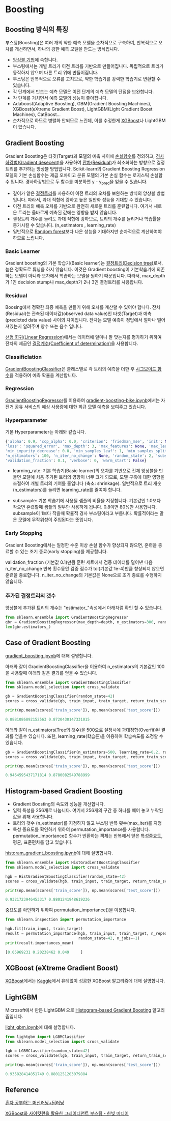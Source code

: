 # Boosting

## Boosting 방식의 특징

부스팅(Boosting)은 여러 개의 약한 예측 모델을 순차적으로 구축하여, 반복적으로 오차를 개선하면서, 하나의 강한 예측 모델을 만드는 방식입니다.

- [앙상블 기법](https://github.com/kyopark2014/ML-Algorithms/blob/main/ensemble.md)에 속합니다.
- 부스팅에서는 개별 트리가 이전 트리를 기반으로 만들어집니다. 독립적으로 트리가 동작하지 않으며 다른 트리 위에 만들어집니다. 
- 부스팅은 반복적으로 오류를 고치므로, 약한 학습기를 강력한 학습기로 변환할 수 있습니다. 
- 각 단계에서 만드는 예측 모델은 이전 단계의 예측 모델의 단점을 보완합니다.
- 각 단계를 거치면서 예측 모델의 성능이 좋아집니다.
- Adaboost(Adaptive Boosting), GBM(Gradient Boosting Machines), XGBoost(eXtreme Gradient Boost), LightGBM(Light Gradient Boost Machines), CatBoost…
- 순차적으로 하므로 병렬화 안되므로 느린데, 이를 수정한게 [XGBoost](https://github.com/kyopark2014/ML-Algorithms/blob/main/xgboost.md)나 LightGBM이 있습니다.


## Gradient Boosting

Gradient Boosting은 타깃(Target)과 모델의 예측 사이에 [손실함수](https://github.com/kyopark2014/ML-Algorithms/blob/main/loss-function.md)를 정의하고, [경사하강법(Gradient desecent)](https://github.com/kyopark2014/ML-Algorithms/blob/main/stochastic-gradient-descent.md#gradient-descent)을 사용하여 [잔차(Residual)](https://github.com/kyopark2014/ML-Algorithms/blob/main/boosting.md#residual)가 최소화하는 방향으로 결정트리를 추가하는 앙상블 방법입니다. Scikit-learn의 Gradient Boosting Regression 모델의 기본 손실함수는 제곱 오차이고 분류 모델의 기본 손실 함수는 로지스틱 손실함수 입니다. 경사하강법으로 두 함수를 미분하면 y - y<sub>pred</sub>을 얻을 수 있습니다. 

- 깊이가 얕은 [결정트리](https://github.com/kyopark2014/ML-Algorithms/blob/main/decision-tree.md)를 사용하여 이전 트리의 오차를 보완하는 방식의 앙상블 방법입니다. 따라서, 과대 적합에 강하고 높은 일반화 성능을 기대할 수 있습니다.
- 이전 트리의 예측 오차를 기반으로 완전히 새로운 트리를 훈련합니다. 여기서 새로은 트리는 올바르게 예측된 값에는 영향을 받지 않습니다. 
- 결정트리 개수를 늘려도 과대 적합에 강하므로, 트리의 개수를 늘리거나 학습률을 증가시킬 수 있습니다. (n_estimators , learning_rate)
- 일반적으로 [Random forest](https://github.com/kyopark2014/ML-Algorithms/blob/main/random-forest.md)보다 나은 성능을 기대하지만 순차적으로 계산하여야 하므로 느립니다. 

### Basic Learner

Gradient boosting의 기본 학습기(Basic learner)는 [결정트리(Decision tree)](https://github.com/kyopark2014/ML-Algorithms/blob/main/decision-tree.md)로서, 높은 정확도로 튜닝을 하지 않습니다. 이것은 Gradient boosting이 기본학습기에 의존하는 모델이 아니라 오차에서 학습하는 모델을 원하기 때문입니다. 따라서, max_depth가 1인 decision stump나 max_depth가 2나 3인 결정트리를 사용합니다. 



### Residual

Boosing에서 정확한 최종 예측을 만들기 위해 오차를 계산할 수 있어야 합니다. 잔차(Residual)는 관측된 데이터값(observed data value)인 타겟(Target)과 예측(predicted data value) 사이의 차이입니다. 잔차는 모델 예측이 정답에서 얼마나 떨어져있는지 알려주며 양수 또는 음수 입니다. 

[선형 회귀(Linear Regression)](https://github.com/kyopark2014/ML-Algorithms/blob/main/linear-regression.md)에서는 데이터에 얼마나 잘 맞는지를 평가하기 위하여 잔차의 제곱인 [결정계수(Coefficient of determination)](https://github.com/kyopark2014/ML-Algorithms/blob/main/evaluation.md#coefficient-of-determination)을 사용합니다.

### Classificlation

[GradientBoostingClassifier](https://scikit-learn.org/stable/modules/generated/sklearn.ensemble.GradientBoostingClassifier.html)은 클래스별로 각 트리의 예측을 더한 후 [시그모이드 함수](https://github.com/kyopark2014/ML-Algorithms/blob/main/activation-function.md#sigmoid)을 적용하여 예측 확율을 계산합니다. 

### Regression

[GradientBoostingRegressor](https://scikit-learn.org/stable/modules/generated/sklearn.ensemble.GradientBoostingRegressor.html?highlight=gradientboostingregressor#sklearn.ensemble.GradientBoostingRegressor)를 이용하여 [gradient-boosting-bike.ipynb](https://github.com/kyopark2014/ML-Algorithms/blob/main/xgboost/src/gradient-boosting-bike.ipynb)에서는 자전거 공유 서비스의 예상 사용량에 대한 회규 모델 예측을 보여주고 있습니다. 



### Hyperparameter

기본 Hyperparameter는 아래와 같습니다. 

```python
{'alpha': 0.9, 'ccp_alpha': 0.0, 'criterion': 'friedman_mse', 'init': None, 'learning_rate': 0.1, 
'loss': 'squared_error', 'max_depth': 3, 'max_features': None, 'max_leaf_nodes': None, 
'min_impurity_decrease': 0.0, 'min_samples_leaf': 1, 'min_samples_split': 2, 'min_weight_fraction_leaf': 0.0, 
'n_estimators': 100, 'n_iter_no_change': None, 'random_state': 2, 'subsample': 1.0, 'tol': 0.0001, 
'validation_fraction': 0.1, 'verbose': 0, 'warm_start': False}
```

- learning_rate: 기본 학습기(Basic learner)의 오차를 기반으로 전체 앙상블을 만들면 모델에 처음 추가된 트리의 영향이 너무 크게 되므로, 모델 구축에 대한 영향을 조절하여 개별 트리의 기여를 줄입니다 (축소: shrinkage). 일반적으로 트리 개숫(n_estimators)를 늘리면 learning_rate를 줄여야 합니다. 

-  subsample: 기본 학습기에 사용될 셈플의 비율을 지정합니다. 기본값인 1.0보다 작으면 훈련할때 샘플의 일부만 사용하게 됩니다. 0.8이면 80%만 사용합니다. subsample이 1보다 작을때 확률적 경사 부스팅이라고 부릅니다. 확률적이라는 말은 모델에 무작위성이 주입된다는 뜻입니다. 



### Early Stopping

Gradient Boosting에서는 일정한 수준 이상 손실 함수가 향상되지 않으면, 훈련을 종료할 수 있는 조기 종료(early stopping)를 제공합니다. 

validation_fraction (기본값 0.1)만큼 훈련 세트에서 검증 데이터를 덜어낸 다음 n_iter_no_change 반복 횟수동안 검증 점수가 tol(기본값 1e-4)만큼 향상되지 않으면 훈련을 종료합니다. n_iter_no_change의 기본값은 None으로 조기 종료를 수행하지 않습니다.  


### 추가된 결정트리의 갯수 

앙상블에 추가된 트리의 개수는 "estimator_"속성에서 아래처럼 확인 할 수 있습니다. 

```python
from sklearn.ensemble import GradientBoostingRegressor
gbr = GradientBoostingRegressor(max_depth=depth, n_estimators=300, random_state=2)
len(gbr.estimators_)
```

## Case of Gradient Boosting

[gradient_boosting.ipynb](https://github.com/kyopark2014/ML-Algorithms/blob/main/src/gradient_boosting.ipynb)에 대해 설명합니다. 

아래와 같이 GradientBoostingClassifier을 이용하여 n_estimators의 기본값인 100을 사용할때 아래와 같은 결과를 얻을 수 있습니다. 

```python
from sklearn.ensemble import GradientBoostingClassifier
from sklearn.model_selection import cross_validate

gb = GradientBoostingClassifier(random_state=42)
scores = cross_validate(gb, train_input, train_target, return_train_score=True, n_jobs=-1)

print(np.mean(scores['train_score']), np.mean(scores['test_score']))

0.8881086892152563 0.8720430147331015
```

아래와 같이 n_estimators(Tree의 갯수)을 500으로 설정시에 과대정합(Overfit)된 결과를 얻을수 있습니다. 또한, learning_rate(학습륜)을 이용하여 학습속도를 조정할 수 있습니다. 

```python
gb = GradientBoostingClassifier(n_estimators=500, learning_rate=0.2, random_state=42)
scores = cross_validate(gb, train_input, train_target, return_train_score=True, n_jobs=-1)

print(np.mean(scores['train_score']), np.mean(scores['test_score']))

0.9464595437171814 0.8780082549788999
```


## Histogram-based Gradient Boosting

- Gradient Boosting의 속도와 성능을 개선합니다. 
- 입력 특성을 256개로 나눔니다. 여기서 256개의 구간 중 하나를 떼어 놓고 누락된 값을 위해 사용합니다.
- 트리의 갯수 (n_estimator)를 지정하지 않고 부스팅 반복 횟수(max_iter)를 지정
- 특성 중요도를 확인하기 위하여 permutation_importance를 사용합니다. permutation_importance() 함수가 반환하는 객체는 반복해서 얻은 특성중요도, 평균, 표준편차를 담고 있습니다. 


[historam_gradient_boosting.ipynb](https://github.com/kyopark2014/ML-Algorithms/blob/main/src/historam_gradient_boosting.ipynb)에 대해 설명합니다.

```python
from sklearn.ensemble import HistGradientBoostingClassifier
from sklearn.model_selection import cross_validate

hgb = HistGradientBoostingClassifier(random_state=42)
scores = cross_validate(hgb, train_input, train_target, return_train_score=True, n_jobs=-1)

print(np.mean(scores['train_score']), np.mean(scores['test_score']))

0.9321723946453317 0.8801241948619236
```

중요도를 확인하기 위하여 permutation_importance()을 이용합니다. 

```python
from sklearn.inspection import permutation_importance

hgb.fit(train_input, train_target)
result = permutation_importance(hgb, train_input, train_target, n_repeats=10,
                                random_state=42, n_jobs=-1)
print(result.importances_mean)

[0.05969231 0.20238462 0.049     ]
```


## XGBoost (eXtreme Gradient Boost)

[XGBoost](https://github.com/kyopark2014/ML-Algorithms/blob/main/xgboost.md)에서는 [Kaggle](https://www.kaggle.com/)에서 유례없이 성공한 XGBoost 알고리즘에 대해 설명합니다.

## LightGBM

Microsoft에서 만든 LightGBM 으로 [Histogram-based Gradient Boosting](https://github.com/kyopark2014/ML-Algorithms/blob/main/boosting.md#histogram-based-gradient-boosting) 알고리즘입니다. 


[light_gbm.ipynb](https://github.com/kyopark2014/ML-Algorithms/blob/main/src/light_gbm.ipynb)에 대해 설명합니다.

```python
from lightgbm import LGBMClassifier
from sklearn.model_selection import cross_validate

lgb = LGBMClassifier(random_state=42)
scores = cross_validate(lgb, train_input, train_target, return_train_score=True, n_jobs=-1)

print(np.mean(scores['train_score']), np.mean(scores['test_score']))

0.935828414851749 0.8801251203079884
```



## Reference

[혼자 공부하는 머신러닝+딥러닝](https://github.com/rickiepark/hg-mldl)

[XGBoost와 사이킷런을 활용한 그레이디언트 부스팅 - 한빛 미디어](https://github.com/rickiepark/handson-gb)
